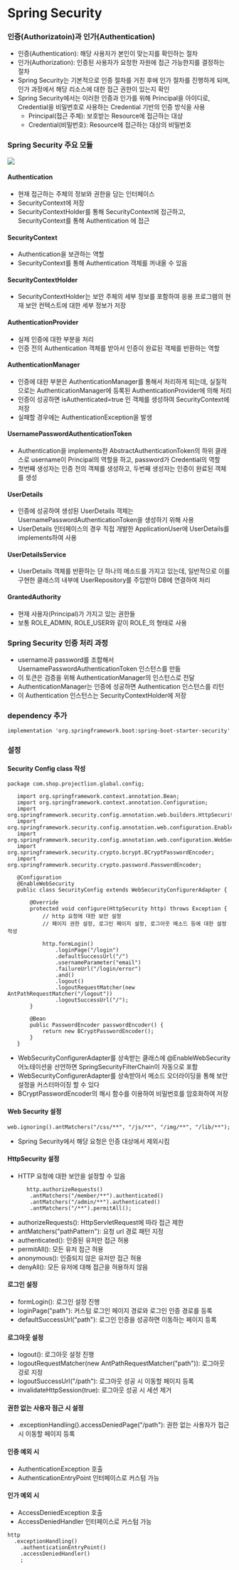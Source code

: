 Spring Security
================
### 인증(Authorizatoin)과 인가(Authentication)
- 인증(Authentication): 해당 사용자가 본인이 맞는지를 확인하는 절차
- 인가(Authorization): 인증된 사용자가 요청한 자원에 접근 가능한지를 결정하는 절차
- Spring Security는 기본적으로 인증 절차를 거친 후에 인가 절차를 진행하게 되며, 인가 과정에서 해당 리소스에 대한 접근 권한이 있는지 확인
- Spring Security에서는 이러한 인증과 인가를 위해 Principal을 아이디로, Credential을 비밀번호로 사용하는 Credential 기반의 인증 방식을 사용
  - Principal(접근 주체): 보호받는 Resource에 접근하는 대상
  - Credential(비밀번호): Resource에 접근하는 대상의 비밀번호

### Spring Security 주요 모듈
![](img/spring-security.png)
#### Authentication
- 현재 접근하는 주체의 정보와 권한을 담는 인터페이스
- SecurityContext에 저장
- SecurityContextHolder를 통해 SecurityContext에 접근하고, SecurityContext를 통해 Authentication 에 접근

#### SecurityContext
- Authentication을 보관하는 역할
- SecurityContext를 통해 Authentication 객체를 꺼내올 수 있음

#### SecurityContextHolder
- SecurityContextHolder는 보안 주체의 세부 정보를 포함하여 응용 프로그램의 현재 보안 컨텍스트에 대한 세부 정보가 저장

#### AuthenticationProvider
- 실제 인증에 대한 부분을 처리
- 인증 전의 Authentication 객체를 받아서 인증이 완료된 객체를 반환하는 역할

#### AuthenticationManager
- 인증에 대한 부분은 AuthenticationManager를 통해서 처리하게 되는데, 실질적으로는 AuthenticationManager에 등록된 AuthenticationProvider에 의해 처리
- 인증이 성공하면 isAuthenticated=true 인 객체를 생성하여 SecurityContext에 저장
- 실패할 경우에는 AuthenticationException을 발생

#### UsernamePasswordAuthenticationToken
- Authentication을 implements한 AbstractAuthenticationToken의 하위 클래스로 username이 Principal의 역할을 하고, password가 Credential의 역할
- 첫번째 생성자는 인증 전의 객체를 생성하고, 두번째 생성자는 인증이 완료된 객체를 생성

#### UserDetails
- 인증에 성공하여 생성된 UserDetails 객체는 UsernamePasswordAuthenticationToken을 생성하기 위해 사용
- UserDetails 인터페이스의 경우 직접 개발한 ApplicationUser에 UserDetails를 implements하여 사용


#### UserDetailsService
- UserDetails 객체를 반환하는 단 하나의 메소드를 가지고 있는데, 일반적으로 이를 구현한 클래스의 내부에 UserRepository를 주입받아 DB에 연결하여 처리

#### GrantedAuthority
- 현재 사용자(Principal)가 가지고 있는 권한들
- 보통 ROLE_ADMIN, ROLE_USER와 같이 ROLE_의 형태로 사용

### Spring Security 인증 처리 과정
- username과 password를 조합해서 UsernamePasswordAuthenticationToken 인스턴스를 만듦
- 이 토큰은 검증을 위해 AuthenticationManager의 인스턴스로 전달
- AuthenticationManager는 인증에 성공하면 Authentication 인스턴스를 리턴
- 이 Authentication 인스턴스는 SecurityContextHolder에 저장

### dependency 추가
````
implementation 'org.springframework.boot:spring-boot-starter-security'
````
   
### 설정
#### Security Config class 작성
 ````
 package com.shop.projectlion.global.config;
    
    import org.springframework.context.annotation.Bean;
    import org.springframework.context.annotation.Configuration;
    import org.springframework.security.config.annotation.web.builders.HttpSecurity;
    import org.springframework.security.config.annotation.web.configuration.EnableWebSecurity;
    import org.springframework.security.config.annotation.web.configuration.WebSecurityConfigurerAdapter;
    import org.springframework.security.crypto.bcrypt.BCryptPasswordEncoder;
    import org.springframework.security.crypto.password.PasswordEncoder;
    
    @Configuration
    @EnableWebSecurity
    public class SecurityConfig extends WebSecurityConfigurerAdapter {
    
        @Override
        protected void configure(HttpSecurity http) throws Exception {
            // http 요청에 대한 보안 설정
            // 페이지 권한 설정, 로그인 페이지 설정, 로그아웃 메소드 등에 대한 설정 작성
   
            http.formLogin()
                .loginPage("/login")
                .defaultSuccessUrl("/")
                .usernameParameter("email")
                .failureUrl("/login/error")
                .and()
                .logout()
                .logoutRequestMatcher(new AntPathRequestMatcher("/logout"))
                .logoutSuccessUrl("/");
        }
    
        @Bean
        public PasswordEncoder passwordEncoder() {
            return new BCryptPasswordEncoder();
        }
    }
 ````
 - WebSecurityConfigurerAdapter를 상속받는 클래스에 @EnableWebSecurity 어노테이션을 선언하면 SpringSecurityFilterChain이 자동으로 포함
 - WebSecurityConfigurerAdapter를 상속받아서 메소드 오더라이딩을 통해 보안 설정을 커스터마이징 할 수 있다
 - BCryptPasswordEncoder의 해시 함수를 이용하여 비밀번호를 암호화하여 저장



#### Web Security 설정
   ````
   web.ignoring().antMatchers("/css/**", "/js/**", "/img/**", "/lib/**"); 
   ````
- Spring Security에서 해당 요청은 인증 대상에서 제외시킴

#### HttpSecurity 설정
- HTTP 요청에 대한 보안을 설정할 수 있음
````
      http.authorizeRequests()
       .antMatchers("/member/**").authenticated()
       .antMatchers("/admin/**").authenticated()
       .antMatchers("/**").permitAll();
````
- authorizeRequests(): HttpServletRequest에 따라 접근 제한
- antMatchers("pathPattern"): 요청 url 경로 패턴 지정 
- authenticated(): 인증된 유저만 접근 허용
- permitAll(): 모든 유저 접근 허용
- anonymous(): 인증되지 않은 유저만 접근 허용
- denyAll(): 모든 유저에 대해 접근을 허용하지 않음
 
#### 로그인 설정
- formLogin(): 로그인 설정 진행
- loginPage("path"): 커스텀 로그인 페이지 경로와 로그인 인증 경로를 등록
- defaultSuccessUrl("path"): 로그인 인증을 성공하면 이동하는 페이지 등록

#### 로그아웃 설정
- logout(): 로그아웃 설정 진행
- logoutRequestMatcher(new AntPathRequestMatcher("path")): 로그아웃 겅로 지정
- logoutSuccessUrl("/path"): 로그아웃 성공 시 이동할 페이지 등록
- invalidateHttpSession(true): 로그아웃 성공 시 세션 제거
      
#### 권한 없는 사용자 점근 시 설정
- .exceptionHandling().accessDeniedPage("/path"): 권한 없는 사용자가 접근 시 이동할 페이지 등록

#### 인증 예외 시
- AuthenticationException 호출
- AuthenticationEntryPoint 인터페이스로 커스텀 가능

#### 인가 예외 시
- AccessDeniedException 호출
- AccessDeniedHandler 인터페이스로 커스텀 가능

````
http
  .exceptionHandling()
    .authenticationEntryPoint()
    .accessDeniedHandler()
    ;
````
         

